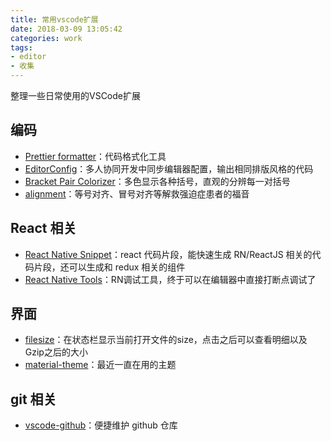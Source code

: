 ```yaml
---
title: 常用vscode扩展
date: 2018-03-09 13:05:42
categories: work
tags: 
- editor
- 收集
---
```

整理一些日常使用的VSCode扩展

## 编码
* [Prettier formatter](https://marketplace.visualstudio.com/items?itemName=esbenp.prettier-vscode)：代码格式化工具
* [EditorConfig](https://marketplace.visualstudio.com/items?itemName=EditorConfig.EditorConfig)：多人协同开发中同步编辑器配置，输出相同排版风格的代码
* [Bracket Pair Colorizer](https://marketplace.visualstudio.com/items?itemName=CoenraadS.bracket-pair-colorizer)：多色显示各种括号，直观的分辨每一对括号
* [alignment](https://marketplace.visualstudio.com/items?itemName=annsk.alignment)：等号对齐、冒号对齐等解救强迫症患者的福音

<!--more-->

## React 相关
* [React Native Snippet](https://marketplace.visualstudio.com/items?itemName=jundat95.react-native-snippet)：react 代码片段，能快速生成 RN/ReactJS 相关的代码片段，还可以生成和 redux 相关的组件
* [React Native Tools](https://marketplace.visualstudio.com/items?itemName=vsmobile.vscode-react-native)：RN调试工具，终于可以在编辑器中直接打断点调试了

## 界面
* [filesize](https://marketplace.visualstudio.com/items?itemName=mkxml.vscode-filesize)：在状态栏显示当前打开文件的size，点击之后可以查看明细以及Gzip之后的大小
* [material-theme](https://marketplace.visualstudio.com/items?itemName=Equinusocio.vsc-material-theme)：最近一直在用的主题

## git 相关
* [vscode-github](https://marketplace.visualstudio.com/items?itemName=KnisterPeter.vscode-github)：便捷维护 github 仓库
